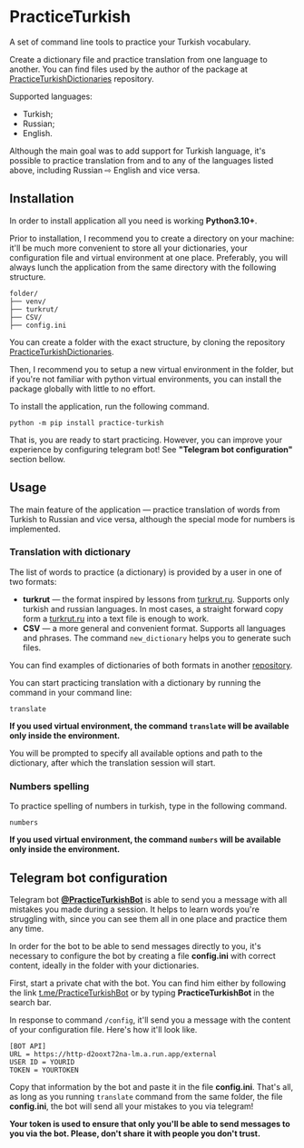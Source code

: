 # PracticeTurkish

A set of command line tools to practice your Turkish vocabulary. 

Create a dictionary file and practice translation from one language to another. You can find files used by the author of the package at [PracticeTurkishDictionaries](https://github.com/FadeevEgor/PracticeTurkishDictionaries) repository.

Supported languages:
- Turkish;
- Russian;
- English.

Although the main goal was to add support for Turkish language, it's possible to practice translation from and to any of the languages listed above, including Russian ⇨ English and vice versa.   

## Installation

In order to install application all you need is working **Python3.10+**.

Prior to installation, I recommend you to create a directory on your machine: it'll be much more convenient to store all your dictionaries, your configuration file and virtual environment at one place. Preferably, you will always lunch the application from the same directory with the following structure.
```
folder/
├── venv/    
├── turkrut/    
├── CSV/
├── config.ini
```
You can create a folder with the exact structure, by cloning the repository [PracticeTurkishDictionaries](https://github.com/FadeevEgor/PracticeTurkishDictionaries).  

Then, I recommend you to setup a new virtual environment in the folder, but if you're not familiar with python virtual environments, you can install the package globally with little to no effort.

To install the application, run the following command.  
```
python -m pip install practice-turkish
```
That is, you are ready to start practicing. However, you can improve your experience by configuring telegram bot! See **"Telegram bot configuration"** section bellow.


## Usage

The main feature of the application — practice translation of words from Turkish to Russian and vice versa, although the special mode for numbers is implemented. 

### Translation with dictionary

The list of words to practice (a dictionary) is provided by a user in one of two formats:
- **turkrut** — the format inspired by lessons from [turkrut.ru](turkrut.ru). Supports only turkish and russian languages. In most cases, a straight forward copy form a [turkrut.ru](turkrut.ru) into a text file is enough to work. 
- **CSV** — a more general and convenient format. Supports all languages and phrases.  The command `new_dictionary` helps you to generate such files.

You can find examples of dictionaries of both formats in another [repository](https://github.com/FadeevEgor/PracticeTurkishDictionaries).


You can start practicing translation with a dictionary by running the command in your command line:
```
translate
```
**If you used virtual environment, the command `translate` will be available only inside the environment.**

You will be prompted to specify all available options and path to the dictionary, after which the translation session will start.


### Numbers spelling

To practice spelling of numbers in turkish, type in the following command.
```
numbers
```

**If you used virtual environment, the command `numbers` will be available only inside the environment.**

## Telegram bot configuration

Telegram bot **[@PracticeTurkishBot](t.me/PracticeTurkishBot)** is able to send you a message with all mistakes you made during a session. It helps to learn words you're struggling with, since you can see them all in one place and practice them any time. 

In order for the bot to be able to send messages directly to you, it's necessary to configure the bot by creating a file **config.ini** with correct content, ideally in the folder with your dictionaries.

First, start a private chat with the bot. You can find him either by following the link [t.me/PracticeTurkishBot](t.me/PracticeTurkishBot) or by typing **PracticeTurkishBot** in the search bar.

In response to command `/config`, it'll send you a message with the content of your configuration file. Here's how it'll look like.
```
[BOT API]
URL = https://http-d2ooxt72na-lm.a.run.app/external
USER ID = YOURID
TOKEN = YOURTOKEN
```
Copy that information by the bot and paste it in the file **config.ini**. That's all, as long as you running `translate` command from the same folder, the file **config.ini**, the bot will send all your mistakes to you via telegram!

**Your token is used to ensure that only you'll be able to send messages to you via the bot. Please, don't share it with people you don't trust.**

